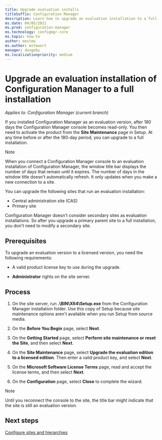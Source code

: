 ```yaml
---
title: Upgrade evaluation installs
titleSuffix: Configuration Manager
description: Learn how to upgrade an evaluation installation to a full installation of Configuration Manager.
ms.date: 04/05/2021
ms.prod: configuration-manager
ms.technology: configmgr-core
ms.topic: how-to
author: mestew
ms.author: mstewart
manager: dougeby
ms.localizationpriority: medium
---
```


# Upgrade an evaluation installation of Configuration Manager to a full installation

*Applies to: Configuration Manager (current branch)*

If you installed Configuration Manager as an evaluation version, after 180 days the Configuration Manager console becomes read-only. You then need to activate the product from the **Site Maintenance** page in Setup. At any time before or after the 180-day period, you can upgrade to a full installation.

> [!NOTE]
> When you connect a Configuration Manager console to an evaluation installation of Configuration Manager, the window title bar displays the number of days that remain until it expires. The number of days in the window title doesn't automatically refresh. It only updates when you make a new connection to a site.

You can upgrade the following sites that run an evaluation installation:

- Central administration site (CAS)
- Primary site

Configuration Manager doesn't consider secondary sites as evaluation installations. So after you upgrade a primary parent site to a full installation, you don't need to modify a secondary site.

## Prerequisites

To upgrade an evaluation version to a licensed version, you need the following requirements:

- A valid product license key to use during the upgrade.

- **Administrator** rights on the site server.

## Process

1. On the site server, run **.\BIN\X64\Setup.exe** from the Configuration Manager installation folder. Use this copy of Setup because site maintenance options aren't available when you run Setup from source media.

1. On the **Before You Begin** page, select **Next**.

1. On the **Getting Started** page, select **Perform site maintenance or reset the Site**, and then select **Next**.

1. On the **Site Maintenance** page, select **Upgrade the evaluation edition to a licensed edition**. Then enter a valid product key, and select **Next**.

1. On the **Microsoft Software License Terms** page, read and accept the license terms, and then select **Next**.

1. On the **Configuration** page, select **Close** to complete the wizard.

> [!NOTE]
> Until you reconnect the console to the site, the title bar might indicate that the site is still an evaluation version.

## Next steps

[Configure sites and hierarchies](../configure/configure-sites-and-hierarchies.md)
